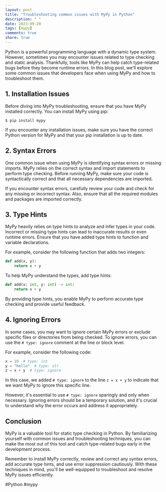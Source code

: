 ```yaml
---
layout: post
title: "Troubleshooting common issues with MyPy in Python"
description: " "
date: 2023-09-20
tags: [mypy]
comments: true
share: true
---
```


Python is a powerful programming language with a dynamic type system. However, sometimes you may encounter issues related to type checking and static analysis. Thankfully, tools like MyPy can help catch type-related bugs before they become runtime errors. In this blog post, we'll explore some common issues that developers face when using MyPy and how to troubleshoot them.

## 1. Installation Issues

Before diving into MyPy troubleshooting, ensure that you have MyPy installed correctly. You can install MyPy using pip:

```shell
$ pip install mypy
```

If you encounter any installation issues, make sure you have the correct Python version for MyPy and that your pip installation is up to date.

## 2. Syntax Errors

One common issue when using MyPy is identifying syntax errors or missing imports. MyPy relies on the correct syntax and import statements to perform type checking. Before running MyPy, make sure your code is syntactically correct and that all necessary dependencies are imported.

If you encounter syntax errors, carefully review your code and check for any missing or incorrect syntax. Also, ensure that all the required modules and packages are imported correctly.

## 3. Type Hints

MyPy heavily relies on type hints to analyze and infer types in your code. Incorrect or missing type hints can lead to inaccurate results or even runtime errors. Ensure that you have added type hints to function and variable declarations.

For example, consider the following function that adds two integers:

```python
def add(x, y):
    return x + y
```

To help MyPy understand the types, add type hints:

```python
def add(x: int, y: int) -> int:
    return x + y
```

By providing type hints, you enable MyPy to perform accurate type checking and provide useful feedback.

## 4. Ignoring Errors

In some cases, you may want to ignore certain MyPy errors or exclude specific files or directories from being checked. To ignore errors, you can use the `# type: ignore` comment at the line or block level.

For example, consider the following code:

```python
x = 10  # type: int
y = "hello"  # type: str
z = x + y  # type: ignore
```

In this case, we added `# type: ignore` to the line `z = x + y` to indicate that we want MyPy to ignore this specific line.

However, it's essential to use `# type: ignore` sparingly and only when necessary. Ignoring errors should be a temporary solution, and it's crucial to understand why the error occurs and address it appropriately.

## Conclusion

MyPy is a valuable tool for static type checking in Python. By familiarizing yourself with common issues and troubleshooting techniques, you can make the most out of this tool and catch type-related bugs early in the development process.

Remember to install MyPy correctly, review and correct any syntax errors, add accurate type hints, and use error suppression cautiously. With these techniques in mind, you'll be well-equipped to troubleshoot and resolve MyPy issues efficiently.

#Python #mypy